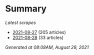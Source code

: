 # Summary
*Latest scrapes*
* [2021-08-27](https://github.com/nuuuwan/news_lk/blob/data/news_lk.2021-08-27.json) (205 articles)
* [2021-08-28](https://github.com/nuuuwan/news_lk/blob/data/news_lk.2021-08-28.json) (33 articles)

*Generated at 08:08AM, August 28, 2021*